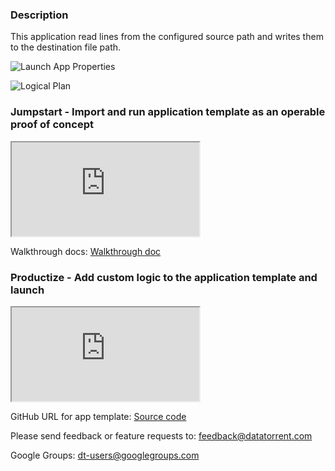 ### Description
This application read lines from the configured source path and writes them to the destination file path.


![Launch App Properties](https://lh3.googleusercontent.com/bsXAHBnBlEWu9VrDQOabx6cnKYXvcdWsiBRym-USCXHgqs4hou8-3Euxm9G4huEWYkONpXZW40yksoY=w1329-h660-rw)

![Logical Plan](https://lh4.googleusercontent.com/p4oCOYmKVDsW9jFHJLifSsbQLABg0H44HN1-sCxnjLDh35JvoaebNTLUQMVgx9ap3I3tv2Nv1VjztLI=w1329-h660-rw)



### Jumpstart - Import and run application template as an operable proof of concept

<iframe src="https://drive.google.com/file/d/0B_F1TOOx-1HzanYyNkZHaVhhVTQ/preview?enablejsapi=1"  allowfullscreen="allowfullscreen" class="video" id="basicVideo" ga-track="basicVideo"></iframe>

Walkthrough docs: <a href="https://github.com/yogidevendra/docs/blob/SPOI-9416-docs-dthub-apps-1to6/docs/app-templates/hdfs-line-copy.md"  class="docs" id="docs" ga-track="docs" target="_blank">Walkthrough doc</a>

### Productize - Add custom logic to the application template and launch

<iframe src="https://drive.google.com/file/d/0B_F1TOOx-1Hzai1LcUxtMDdwNTQ/preview?enablejsapi=1"  allowfullscreen="allowfullscreen" class="video" id="advancedVideo" ga-track="advancedVideo"></iframe>

GitHub URL for app template: <a href="https://github.com/DataTorrent/app-templates/tree/master/hdfs-line-copy"  class="github" id="github" ga-track="github" target="_blank">Source code</a>

Please send feedback or feature requests to: <a href="mailto:feedback@datatorrent.com"  class="feedback" id="feedback" ga-track="feedback">feedback@datatorrent.com</a>

Google Groups: <a href="mailto:dt-users@googlegroups.com"  class="maillist" id="maillist" ga-track="maillist">dt-users@googlegroups.com</a>







